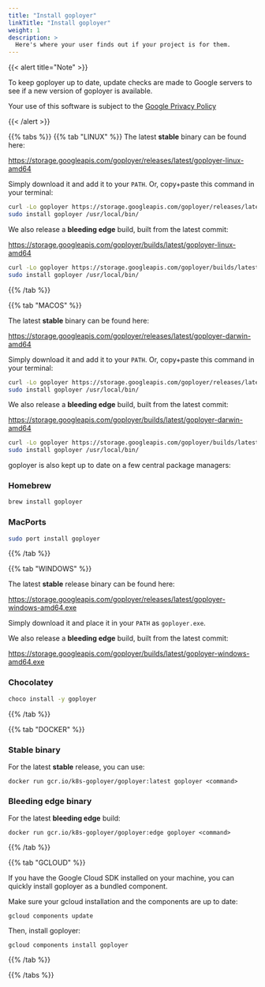 ```yaml
---
title: "Install goployer"
linkTitle: "Install goployer"
weight: 1
description: >
  Here's where your user finds out if your project is for them.
---
```



{{< alert title="Note" >}}

To keep goployer up to date, update checks are made to Google servers to see if a new version of
goployer is available.


Your use of this software is subject to the [Google Privacy Policy](https://policies.google.com/privacy)

{{< /alert >}}


{{% tabs %}}
{{% tab "LINUX" %}}
The latest **stable** binary can be found here:

https://storage.googleapis.com/goployer/releases/latest/goployer-linux-amd64

Simply download it and add it to your `PATH`. Or, copy+paste this command in your terminal:

```bash
curl -Lo goployer https://storage.googleapis.com/goployer/releases/latest/goployer-linux-amd64 && \
sudo install goployer /usr/local/bin/
```

We also release a **bleeding edge** build, built from the latest commit:

https://storage.googleapis.com/goployer/builds/latest/goployer-linux-amd64

```bash
curl -Lo goployer https://storage.googleapis.com/goployer/builds/latest/goployer-linux-amd64 && \
sudo install goployer /usr/local/bin/
```

{{% /tab %}}

{{% tab "MACOS" %}}

The latest **stable** binary can be found here:

https://storage.googleapis.com/goployer/releases/latest/goployer-darwin-amd64

Simply download it and add it to your `PATH`. Or, copy+paste this command in your terminal:

```bash
curl -Lo goployer https://storage.googleapis.com/goployer/releases/latest/goployer-darwin-amd64 && \
sudo install goployer /usr/local/bin/
```

We also release a **bleeding edge** build, built from the latest commit:

https://storage.googleapis.com/goployer/builds/latest/goployer-darwin-amd64

```bash
curl -Lo goployer https://storage.googleapis.com/goployer/builds/latest/goployer-darwin-amd64 && \
sudo install goployer /usr/local/bin/
```

goployer is also kept up to date on a few central package managers:

### Homebrew

```bash
brew install goployer
```

### MacPorts

```bash
sudo port install goployer
```

{{% /tab %}}

{{% tab "WINDOWS" %}}

The latest **stable** release binary can be found here:

https://storage.googleapis.com/goployer/releases/latest/goployer-windows-amd64.exe

Simply download it and place it in your `PATH` as `goployer.exe`.

We also release a **bleeding edge** build, built from the latest commit:

https://storage.googleapis.com/goployer/builds/latest/goployer-windows-amd64.exe


### Chocolatey

```bash
choco install -y goployer
```

{{% /tab %}}

{{% tab "DOCKER" %}}

### Stable binary

For the latest **stable** release, you can use:

`docker run gcr.io/k8s-goployer/goployer:latest goployer <command>`

### Bleeding edge binary

For the latest **bleeding edge** build:

`docker run gcr.io/k8s-goployer/goployer:edge goployer <command>`

{{% /tab %}}

{{% tab "GCLOUD" %}}

If you have the Google Cloud SDK installed on your machine, you can quickly install goployer as a bundled component.

Make sure your gcloud installation and the components are up to date:

`gcloud components update`

Then, install goployer:

`gcloud components install goployer`

{{% /tab %}}

{{% /tabs %}}
